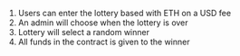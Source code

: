 1. Users can enter the lottery based with ETH on a USD fee
2. An admin will choose when the lottery is over
3. Lottery will select a random winner
4. All funds in the contract is given to the winner
